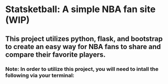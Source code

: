 # Statsketball: A simple NBA fan site (WIP)

## This project utilizes python, flask, and bootstrap to create an easy way for NBA fans to share and compare their favorite players.

### Note: In order to utilize this project, you will need to intall the following via your terminal:

